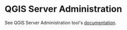 # QGIS Server Administration

See QGIS Server Administration tool's [documentation](https://pblottiere.github.io/QSA/).
